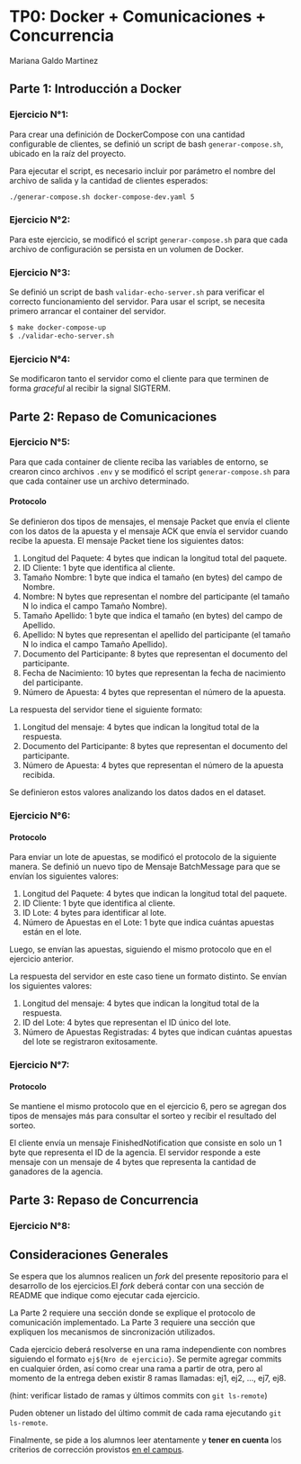 # TP0: Docker + Comunicaciones + Concurrencia

Mariana Galdo Martinez

## Parte 1: Introducción a Docker

### Ejercicio N°1:

Para crear una definición de DockerCompose con una cantidad configurable de clientes, se definió un script de bash `generar-compose.sh`, ubicado en la raíz del proyecto. 

Para ejecutar el script, es necesario incluir por parámetro el nombre del archivo de salida y la cantidad de clientes esperados:

```bash
./generar-compose.sh docker-compose-dev.yaml 5
```

### Ejercicio N°2:
Para este ejercicio, se modificó el script `generar-compose.sh` para que cada archivo de configuración se persista en un volumen de Docker. 


### Ejercicio N°3:

Se definió un script de bash `validar-echo-server.sh` para verificar el correcto funcionamiento del servidor. Para usar el script, se necesita primero arrancar el container del servidor. 

```bash
$ make docker-compose-up
$ ./validar-echo-server.sh
```

### Ejercicio N°4:
Se modificaron tanto el servidor como el cliente para que terminen de forma _graceful_ al recibir la signal SIGTERM. 

## Parte 2: Repaso de Comunicaciones

### Ejercicio N°5:
Para que cada container de cliente reciba las variables de entorno, se crearon cinco archivos `.env` y se modificó el script `generar-compose.sh` para que cada container use un archivo determinado.  

#### Protocolo

Se definieron dos tipos de mensajes, el mensaje Packet que envía el cliente con los datos de la apuesta y el mensaje ACK que envía el servidor cuando recibe la apuesta. 
El mensaje Packet tiene los siguientes datos:

1. Longitud del Paquete: 4 bytes que indican la longitud total del paquete.
2. ID Cliente: 1 byte que identifica al cliente.
3. Tamaño Nombre: 1 byte que indica el tamaño (en bytes) del campo de Nombre.
4. Nombre: N bytes que representan el nombre del participante (el tamaño N lo indica el campo Tamaño Nombre).
5. Tamaño Apellido: 1 byte que indica el tamaño (en bytes) del campo de Apellido.
6. Apellido: N bytes que representan el apellido del participante (el tamaño N lo indica el campo Tamaño Apellido).
7. Documento del Participante: 8 bytes que representan el documento del participante.
8. Fecha de Nacimiento: 10 bytes que representan la fecha de nacimiento del participante. 
9. Número de Apuesta: 4 bytes que representan el número de la apuesta.

La respuesta del servidor tiene el siguiente formato: 

1. Longitud del mensaje: 4 bytes que indican la longitud total de la respuesta.
2. Documento del Participante: 8 bytes que representan el documento del participante.
3. Número de Apuesta: 4 bytes que representan el número de la apuesta recibida.

Se definieron estos valores analizando los datos dados en el dataset. 


### Ejercicio N°6:
#### Protocolo

Para enviar un lote de apuestas, se modificó el protocolo de la siguiente manera. 
Se definió un nuevo tipo de Mensaje BatchMessage para que se envían los siguientes valores: 

1. Longitud del Paquete: 4 bytes que indican la longitud total del paquete.
2. ID Cliente: 1 byte que identifica al cliente.
3. ID Lote: 4 bytes para identificar al lote. 
4. Número de Apuestas en el Lote: 1 byte que indica cuántas apuestas están en el lote.

Luego, se envían las apuestas, siguiendo el mismo protocolo que en el ejercicio anterior.

La respuesta del servidor en este caso tiene un formato distinto. Se envían los siguientes valores:

1. Longitud del mensaje: 4 bytes que indican la longitud total de la respuesta.
2. ID del Lote: 4 bytes que representan el ID único del lote.
3. Número de Apuestas Registradas: 4 bytes que indican cuántas apuestas del lote se registraron exitosamente.


### Ejercicio N°7:

#### Protocolo
Se mantiene el mismo protocolo que en el ejercicio 6, pero se agregan dos tipos de mensajes más para consultar el sorteo y recibir el resultado del sorteo. 

El cliente envía un mensaje FinishedNotification que consiste en solo un 1 byte que representa el ID de la agencia. 
El servidor responde a este mensaje con un mensaje de 4 bytes que representa la cantidad de ganadores de la agencia. 

## Parte 3: Repaso de Concurrencia

### Ejercicio N°8:



## Consideraciones Generales
Se espera que los alumnos realicen un _fork_ del presente repositorio para el desarrollo de los ejercicios.El _fork_ deberá contar con una sección de README que indique como ejecutar cada ejercicio.

La Parte 2 requiere una sección donde se explique el protocolo de comunicación implementado.
La Parte 3 requiere una sección que expliquen los mecanismos de sincronización utilizados.

Cada ejercicio deberá resolverse en una rama independiente con nombres siguiendo el formato `ej${Nro de ejercicio}`. Se permite agregar commits en cualquier órden, así como crear una rama a partir de otra, pero al momento de la entrega deben existir 8 ramas llamadas: ej1, ej2, ..., ej7, ej8.

(hint: verificar listado de ramas y últimos commits con `git ls-remote`)

Puden obtener un listado del último commit de cada rama ejecutando `git ls-remote`.

Finalmente, se pide a los alumnos leer atentamente y **tener en cuenta** los criterios de corrección provistos [en el campus](https://campusgrado.fi.uba.ar/mod/page/view.php?id=73393).

